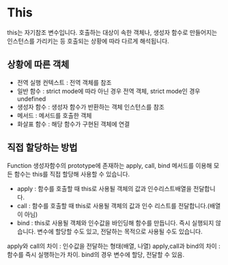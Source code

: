 # This

this는 자기참조 변수입니다.
호출하는 대상이 속한 객체나, 생성자 함수로 만들어지는 인스턴스를 가리키는 등 호출되는 상황에 따라 다르게 해석됩니다.

## 상황에 따른 객체

- 전역 실행 컨텍스트 : 전역 객체를 참조
- 일반 함수 : strict mode에 따라 아닌 경우 전역 객체, strict mode인 경우 undefined
- 생성자 함수 : 생성자 함수가 반환하는 객체 인스턴스를 참조
- 메서드 : 메서드를 호출한 객체
- 화살표 함수 : 해당 함수가 구현된 객체에 연결

## 직접 할당하는 방법

Function 생성자함수의 prototype에 존재하는 apply, call, bind 메서드를 이용해 모든 함수는 this를 직접 할당해 사용할 수 있습니다.

- apply : 함수를 호출할 때 this로 사용될 객체의 값과 인수리스트배열을 전달합니다.
- call : 함수를 호출할 때 this로 사용될 객체의 값과 인수 리스트를 전달합니다.(배열이 아님)
- bind : this로 사용될 객체와 인수값을 바인딩해 함수를 만듭니다. 즉시 실행되지 않습니다.
  변수에 할당할 수도 있고, 전달하는 목적으로 사용될 수도 있습니다.

apply와 call의 차이 : 인수값을 전달하는 형태(배열, 나열)
apply,call과 bind의 차이 : 함수를 즉시 실행하는가 차이. bind의 경우 변수에 할당, 전달할 수 있음.
